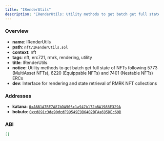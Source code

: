 ```yaml
---
title: "IRenderUtils"
description: "IRenderUtils: Utility methods to get batch get full state of NFTs following 5773 (MultiAsset NFTs), 6220 (Equippable NFTs) and 7401 (Nestable NFTs) ERCs (Interface for rendering and state retrieval of RMRK NFT collections)"
---
```


### Overview

- **name**: IRenderUtils
- **path**: `nft/IRenderUtils.sol`
- **context**: nft
- **tags**: nft, erc721, rmrk, rendering, utility
- **title**: IRenderUtils
- **notice**: Utility methods to get batch get full state of NFTs following 5773 (MultiAsset NFTs), 6220 (Equippable NFTs) and 7401 (Nestable NFTs) ERCs
- **dev**: Interface for rendering and state retrieval of RMRK NFT collections

### Addresses

- **katana**: [`0xA681A7BE7A87bDA505c1a947b172b8A1988E329A`](https://katanascan.com/address/0xA681A7BE7A87bDA505c1a947b172b8A1988E329A)
- **bokuto**: [`0xcd891c3de90dcdF99549E9B6402BFAa695DEc69B`](https://explorer-bokuto.katanarpc.com/address/0xcd891c3de90dcdF99549E9B6402BFAa695DEc69B)

### ABI

```json
[]
```
